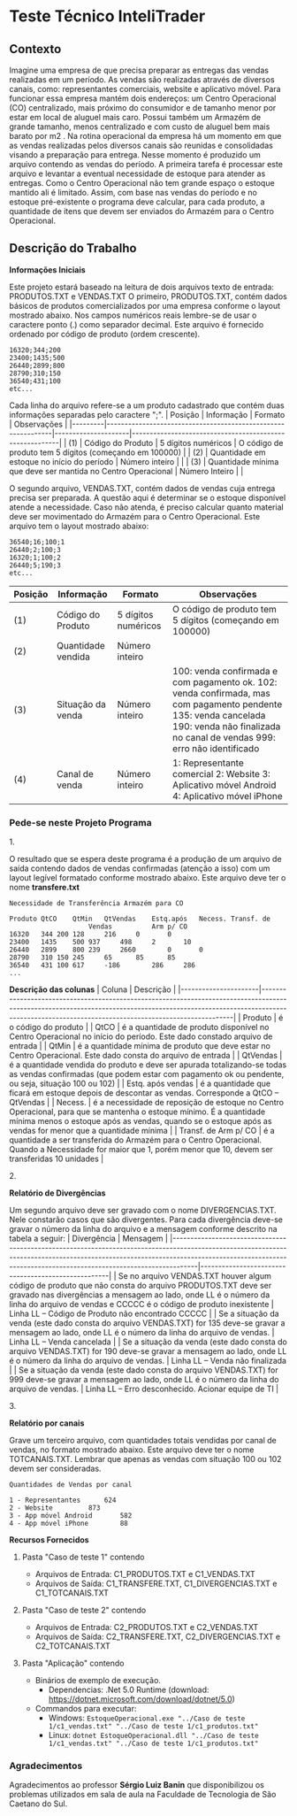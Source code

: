 # Teste Técnico InteliTrader

## Contexto

Imagine uma empresa de que precisa preparar as entregas das vendas realizadas em um período. As vendas são realizadas através de diversos canais, como: representantes comerciais, website e aplicativo móvel. Para funcionar essa empresa mantém dois endereços: um Centro Operacional (CO) centralizado, mais próximo do consumidor e de tamanho menor por estar em local de aluguel mais caro. Possui também um Armazém de grande tamanho, menos centralizado e com custo de aluguel bem mais barato por m2 . Na rotina operacional da empresa há um momento em que as vendas realizadas pelos diversos canais são reunidas e consolidadas visando a preparação para entrega. Nesse momento é produzido um arquivo contendo as vendas do período. A primeira tarefa é processar este arquivo e levantar a eventual necessidade de estoque para atender as entregas. Como o Centro Operacional não tem grande espaço o estoque mantido ali é limitado. Assim, com base nas vendas do período e no estoque pré-existente o programa deve calcular, para cada produto, a quantidade de itens que devem ser enviados do Armazém para o Centro Operacional.

## Descrição do Trabalho

**Informações Iniciais**

Este projeto estará baseado na leitura de dois arquivos texto de entrada: PRODUTOS.TXT e VENDAS.TXT
O primeiro, PRODUTOS.TXT, contém dados básicos de produtos comercializados por uma empresa conforme o layout mostrado
abaixo. Nos campos numéricos reais lembre-se de usar o caractere ponto (.) como separador decimal. Este arquivo é fornecido
ordenado por código de produto (ordem crescente).

```
16320;344;200
23400;1435;500
26440;2899;800
28790;310;150
36540;431;100
etc...
```
Cada linha do arquivo refere-se a um produto cadastrado que contém duas informações separadas pelo caractere ";".
| Posição | Informação                                                   | Formato             | Observações                                             |
|---------|--------------------------------------------------------------|---------------------|---------------------------------------------------------|
| (1)     | Código do Produto                                            | 5 dígitos numéricos | O código de produto tem 5 dígitos (começando em 100000) |
| (2)     | Quantidade em estoque no início do período                   | Número inteiro      |                                                         |
| (3)     | Quantidade mínima que deve ser mantida no Centro Operacional | Número Inteiro      |                                                         |


O segundo arquivo, VENDAS.TXT, contém dados de vendas cuja entrega precisa ser preparada. A questão aqui é determinar se o estoque disponível atende a necessidade. Caso não atenda, é preciso calcular quanto material deve ser movimentado do Armazém para o Centro Operacional. Este arquivo tem o layout mostrado abaixo: 
```
36540;16;100;1
26440;2;100;3
16320;1;100;2
26440;5;190;3
etc...
```
| Posição | Informação         | Formato             | Observações                                                                                                                                                                              |
|---------|--------------------|---------------------|------------------------------------------------------------------------------------------------------------------------------------------------------------------------------------------|
| (1)     | Código do Produto  | 5 dígitos numéricos | O código de produto tem 5 dígitos (começando em 100000)                                                                                                                                  |
| (2)     | Quantidade vendida | Número inteiro      |                                                                                                                                                                                          |
| (3)     | Situação da venda  | Número inteiro      | 100: venda confirmada e com pagamento ok. 102: venda confirmada, mas com pagamento pendente 135: venda cancelada 190: venda não finalizada no canal de vendas 999: erro não identificado |
| (4)     | Canal de venda     | Número inteiro      | 1: Representante comercial 2: Website 3: Aplicativo móvel Android 4: Aplicativo móvel iPhone                                                                                             |

### Pede-se neste Projeto Programa
1\. 

O resultado que se espera deste programa é a produção de um arquivo de saída contendo dados de vendas confirmadas (atenção a isso) com um layout legível formatado conforme mostrado abaixo. Este arquivo deve ter o nome **transfere.txt**

```
Necessidade de Transferência Armazém para CO

Produto	QtCO	QtMin	QtVendas	Estq.após	Necess.	Transf. de
					Vendas			Arm p/ CO
16320	344	200	128		216		0		0
23400	1435	500	937		498		2		10
26440	2899	800	239		2660		0		0
28790	310	150	245		65		85		85
36540	431	100	617		-186		286		286
...
```

**Descrição das colunas**
| Coluna               | Descrição                                                                                                                                                                                                                        |
|----------------------|----------------------------------------------------------------------------------------------------------------------------------------------------------------------------------------------------------------------------------|
| Produto              | é o código do produto                                                                                                                                                                                                            |
| QtCO                 | é a quantidade de produto disponível no Centro Operacional no início do período. Este dado constado arquivo de entrada                                                                                                           |
| QtMin                | é a quantidade mínima de produto que deve estar no Centro Operacional. Este dado consta do arquivo de entrada                                                                                                                    |
| QtVendas             | é a quantidade vendida do produto e deve ser apurada totalizando-se todas as vendas confirmadas (que podem estar com pagamento ok ou pendente, ou seja, situação 100 ou 102)                                                     |
| Estq. após vendas    | é a quantidade que ficará em estoque depois de descontar as vendas. Corresponde a QtCO – QtVendas                                                                                                                                |
| Necess.              | é a necessidade de reposição de estoque no Centro Operacional, para que se mantenha o estoque mínimo. É a quantidade mínima menos o estoque após as vendas, quando se o estoque após as vendas for menor que a quantidade mínima |
| Transf. de Arm p/ CO | é a quantidade a ser transferida do Armazém para o Centro Operacional. Quando a Necessidade for maior que 1, porém menor que 10, devem ser transferidas 10 unidades                                                              |

2\.

**Relatório de Divergências**

Um segundo arquivo deve ser gravado com o nome DIVERGENCIAS.TXT. Nele constarão casos que são divergentes. Para cada
divergência deve-se gravar o número da linha do arquivo e a mensagem conforme descrito na tabela a seguir:
| Divergência                                                                                                                                                                                                                                     | Mensagem                                           |
|-------------------------------------------------------------------------------------------------------------------------------------------------------------------------------------------------------------------------------------------------|----------------------------------------------------|
| Se no arquivo VENDAS.TXT houver algum código de produto que não consta do arquivo PRODUTOS.TXT deve ser gravado nas divergências a mensagem ao lado, onde LL é o número da linha do arquivo de vendas e CCCCC é o código de produto inexistente | Linha LL – Código de Produto não encontrado CCCCC  |
| Se a situação da venda (este dado consta do arquivo VENDAS.TXT) for 135 deve-se gravar a mensagem ao lado, onde LL é o número da linha do arquivo de vendas.                                                                                    | Linha LL – Venda cancelada                         |
| Se a situação da venda (este dado consta do arquivo VENDAS.TXT) for 190 deve-se gravar a mensagem ao lado, onde LL é o número da linha do arquivo de vendas.                                                                                    | Linha LL – Venda não finalizada                    |
| Se a situação da venda (este dado consta do arquivo VENDAS.TXT) for 999 deve-se gravar a mensagem ao lado, onde LL é o número da linha do arquivo de vendas.                                                                                    | Linha LL – Erro desconhecido. Acionar equipe de TI |

3\.

**Relatório por canais**

Grave um terceiro arquivo, com quantidades totais vendidas por canal de vendas, no formato mostrado abaixo. Este arquivo
deve ter o nome TOTCANAIS.TXT.
Lembrar que apenas as vendas com situação 100 ou 102 devem ser consideradas.

```
Quantidades de Vendas por canal

1 - Representantes		624
2 - Website			873
3 - App móvel Android		582
4 - App móvel iPhone		88
```

**Recursos Fornecidos**

1. Pasta "Caso de teste 1" contendo
    - Arquivos de Entrada: C1_PRODUTOS.TXT e C1_VENDAS.TXT
    - Arquivos de Saída: C1_TRANSFERE.TXT, C1_DIVERGENCIAS.TXT e C1_TOTCANAIS.TXT


2. Pasta "Caso de teste 2" contendo
    - Arquivos de Entrada: C2_PRODUTOS.TXT e C2_VENDAS.TXT
    - Arquivos de Saída: C2_TRANSFERE.TXT, C2_DIVERGENCIAS.TXT e C2_TOTCANAIS.TXT


3. Pasta "Aplicação" contendo
    - Binários de exemplo de execução.
        - Dependencias: .Net 5.0 Runtime (download: https://dotnet.microsoft.com/download/dotnet/5.0)
    - Commandos para executar:
        - Windows: ```EstoqueOperacional.exe "../Caso de teste 1/c1_vendas.txt" "../Caso de teste 1/c1_produtos.txt"```
        - Linux: ```dotnet EstoqueOperacional.dll "../Caso de teste 1/c1_vendas.txt" "../Caso de teste 1/c1_produtos.txt"```

### Agradecimentos
Agradecimentos ao professor **Sérgio Luiz Banin** que disponibilizou os problemas utilizados em sala de aula na Faculdade de Tecnologia de São Caetano do Sul.
